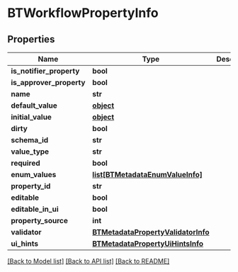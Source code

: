 # BTWorkflowPropertyInfo

## Properties
Name | Type | Description | Notes
------------ | ------------- | ------------- | -------------
**is_notifier_property** | **bool** |  | [optional] 
**is_approver_property** | **bool** |  | [optional] 
**name** | **str** |  | [optional] 
**default_value** | [**object**](.md) |  | [optional] 
**initial_value** | [**object**](.md) |  | [optional] 
**dirty** | **bool** |  | [optional] 
**schema_id** | **str** |  | [optional] 
**value_type** | **str** |  | [optional] 
**required** | **bool** |  | [optional] 
**enum_values** | [**list[BTMetadataEnumValueInfo]**](BTMetadataEnumValueInfo.md) |  | [optional] 
**property_id** | **str** |  | [optional] 
**editable** | **bool** |  | [optional] 
**editable_in_ui** | **bool** |  | [optional] 
**property_source** | **int** |  | [optional] 
**validator** | [**BTMetadataPropertyValidatorInfo**](BTMetadataPropertyValidatorInfo.md) |  | [optional] 
**ui_hints** | [**BTMetadataPropertyUiHintsInfo**](BTMetadataPropertyUiHintsInfo.md) |  | [optional] 

[[Back to Model list]](../README.md#documentation-for-models) [[Back to API list]](../README.md#documentation-for-api-endpoints) [[Back to README]](../README.md)


